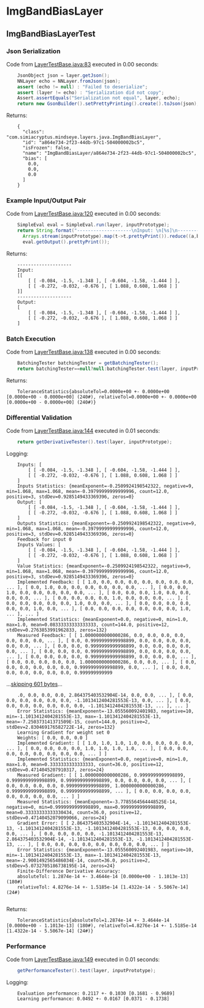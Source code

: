 # ImgBandBiasLayer
## ImgBandBiasLayerTest
### Json Serialization
Code from [LayerTestBase.java:83](../../../../../../../src/test/java/com/simiacryptus/mindseye/layers/LayerTestBase.java#L83) executed in 0.00 seconds: 
```java
    JsonObject json = layer.getJson();
    NNLayer echo = NNLayer.fromJson(json);
    assert (echo != null) : "Failed to deserialize";
    assert (layer != echo) : "Serialization did not copy";
    Assert.assertEquals("Serialization not equal", layer, echo);
    return new GsonBuilder().setPrettyPrinting().create().toJson(json);
```

Returns: 

```
    {
      "class": "com.simiacryptus.mindseye.layers.java.ImgBandBiasLayer",
      "id": "a864e734-2f23-44db-97c1-504000002bc5",
      "isFrozen": false,
      "name": "ImgBandBiasLayer/a864e734-2f23-44db-97c1-504000002bc5",
      "bias": [
        0.0,
        0.0,
        0.0
      ]
    }
```



### Example Input/Output Pair
Code from [LayerTestBase.java:120](../../../../../../../src/test/java/com/simiacryptus/mindseye/layers/LayerTestBase.java#L120) executed in 0.00 seconds: 
```java
    SimpleEval eval = SimpleEval.run(layer, inputPrototype);
    return String.format("--------------------\nInput: \n[%s]\n--------------------\nOutput: \n%s",
      Arrays.stream(inputPrototype).map(t->t.prettyPrint()).reduce((a,b)->a+",\n"+b).get(),
      eval.getOutput().prettyPrint());
```

Returns: 

```
    --------------------
    Input: 
    [[
    	[ [ -0.084, -1.5, -1.348 ], [ -0.604, -1.58, -1.444 ] ],
    	[ [ -0.272, -0.032, -0.676 ], [ 1.088, 0.608, 1.068 ] ]
    ]]
    --------------------
    Output: 
    [
    	[ [ -0.084, -1.5, -1.348 ], [ -0.604, -1.58, -1.444 ] ],
    	[ [ -0.272, -0.032, -0.676 ], [ 1.088, 0.608, 1.068 ] ]
    ]
```



### Batch Execution
Code from [LayerTestBase.java:138](../../../../../../../src/test/java/com/simiacryptus/mindseye/layers/LayerTestBase.java#L138) executed in 0.00 seconds: 
```java
    BatchingTester batchingTester = getBatchingTester();
    return batchingTester==null?null:batchingTester.test(layer, inputPrototype);
```

Returns: 

```
    ToleranceStatistics{absoluteTol=0.0000e+00 +- 0.0000e+00 [0.0000e+00 - 0.0000e+00] (240#), relativeTol=0.0000e+00 +- 0.0000e+00 [0.0000e+00 - 0.0000e+00] (240#)}
```



### Differential Validation
Code from [LayerTestBase.java:144](../../../../../../../src/test/java/com/simiacryptus/mindseye/layers/LayerTestBase.java#L144) executed in 0.01 seconds: 
```java
    return getDerivativeTester().test(layer, inputPrototype);
```
Logging: 
```
    Inputs: [
    	[ [ -0.084, -1.5, -1.348 ], [ -0.604, -1.58, -1.444 ] ],
    	[ [ -0.272, -0.032, -0.676 ], [ 1.088, 0.608, 1.068 ] ]
    ]
    Inputs Statistics: {meanExponent=-0.2509924198542322, negative=9, min=1.068, max=1.068, mean=-0.39799999999999996, count=12.0, positive=3, stdDev=0.9285149433369396, zeros=0}
    Output: [
    	[ [ -0.084, -1.5, -1.348 ], [ -0.604, -1.58, -1.444 ] ],
    	[ [ -0.272, -0.032, -0.676 ], [ 1.088, 0.608, 1.068 ] ]
    ]
    Outputs Statistics: {meanExponent=-0.2509924198542322, negative=9, min=1.068, max=1.068, mean=-0.39799999999999996, count=12.0, positive=3, stdDev=0.9285149433369396, zeros=0}
    Feedback for input 0
    Inputs Values: [
    	[ [ -0.084, -1.5, -1.348 ], [ -0.604, -1.58, -1.444 ] ],
    	[ [ -0.272, -0.032, -0.676 ], [ 1.088, 0.608, 1.068 ] ]
    ]
    Value Statistics: {meanExponent=-0.2509924198542322, negative=9, min=1.068, max=1.068, mean=-0.39799999999999996, count=12.0, positive=3, stdDev=0.9285149433369396, zeros=0}
    Implemented Feedback: [ [ 1.0, 0.0, 0.0, 0.0, 0.0, 0.0, 0.0, 0.0, ... ], [ 0.0, 1.0, 0.0, 0.0, 0.0, 0.0, 0.0, 0.0, ... ], [ 0.0, 0.0, 1.0, 0.0, 0.0, 0.0, 0.0, 0.0, ... ], [ 0.0, 0.0, 0.0, 1.0, 0.0, 0.0, 0.0, 0.0, ... ], [ 0.0, 0.0, 0.0, 0.0, 1.0, 0.0, 0.0, 0.0, ... ], [ 0.0, 0.0, 0.0, 0.0, 0.0, 1.0, 0.0, 0.0, ... ], [ 0.0, 0.0, 0.0, 0.0, 0.0, 0.0, 1.0, 0.0, ... ], [ 0.0, 0.0, 0.0, 0.0, 0.0, 0.0, 0.0, 1.0, ... ], ... ]
    Implemented Statistics: {meanExponent=0.0, negative=0, min=1.0, max=1.0, mean=0.08333333333333333, count=144.0, positive=12, stdDev=0.2763853991962833, zeros=132}
    Measured Feedback: [ [ 1.0000000000000286, 0.0, 0.0, 0.0, 0.0, 0.0, 0.0, 0.0, ... ], [ 0.0, 0.9999999999998899, 0.0, 0.0, 0.0, 0.0, 0.0, 0.0, ... ], [ 0.0, 0.0, 0.9999999999998899, 0.0, 0.0, 0.0, 0.0, 0.0, ... ], [ 0.0, 0.0, 0.0, 0.9999999999998899, 0.0, 0.0, 0.0, 0.0, ... ], [ 0.0, 0.0, 0.0, 0.0, 0.9999999999998899, 0.0, 0.0, 0.0, ... ], [ 0.0, 0.0, 0.0, 0.0, 0.0, 1.0000000000000286, 0.0, 0.0, ... ], [ 0.0, 0.0, 0.0, 0.0, 0.0, 0.0, 0.9999999999998899, 0.0, ... ], [ 0.0, 0.0, 0.0, 0.0, 0.0, 0.0, 0.0, 0.999999999999
```
...[skipping 601 bytes](etc/1.txt)...
```
    .0, 0.0, 0.0, 0.0, 2.864375403532904E-14, 0.0, 0.0, ... ], [ 0.0, 0.0, 0.0, 0.0, 0.0, 0.0, -1.1013412404281553E-13, 0.0, ... ], [ 0.0, 0.0, 0.0, 0.0, 0.0, 0.0, 0.0, -1.1013412404281553E-13, ... ], ... ]
    Error Statistics: {meanExponent=-13.055560092401983, negative=10, min=-1.1013412404281553E-13, max=-1.1013412404281553E-13, mean=-7.250373141371509E-15, count=144.0, positive=2, stdDev=2.830469176582722E-14, zeros=132}
    Learning Gradient for weight set 0
    Weights: [ 0.0, 0.0, 0.0 ]
    Implemented Gradient: [ [ 1.0, 1.0, 1.0, 1.0, 0.0, 0.0, 0.0, 0.0, ... ], [ 0.0, 0.0, 0.0, 0.0, 1.0, 1.0, 1.0, 1.0, ... ], [ 0.0, 0.0, 0.0, 0.0, 0.0, 0.0, 0.0, 0.0, ... ] ]
    Implemented Statistics: {meanExponent=0.0, negative=0, min=1.0, max=1.0, mean=0.3333333333333333, count=36.0, positive=12, stdDev=0.4714045207910317, zeros=24}
    Measured Gradient: [ [ 1.0000000000000286, 0.9999999999998899, 0.9999999999998899, 0.9999999999998899, 0.0, 0.0, 0.0, 0.0, ... ], [ 0.0, 0.0, 0.0, 0.0, 0.9999999999998899, 1.0000000000000286, 0.9999999999998899, 0.9999999999998899, ... ], [ 0.0, 0.0, 0.0, 0.0, 0.0, 0.0, 0.0, 0.0, ... ] ]
    Measured Statistics: {meanExponent=-3.7785564564448525E-14, negative=0, min=0.9999999999998899, max=0.9999999999998899, mean=0.33333333333330434, count=36.0, positive=12, stdDev=0.47140452079099066, zeros=24}
    Gradient Error: [ [ 2.864375403532904E-14, -1.1013412404281553E-13, -1.1013412404281553E-13, -1.1013412404281553E-13, 0.0, 0.0, 0.0, 0.0, ... ], [ 0.0, 0.0, 0.0, 0.0, -1.1013412404281553E-13, 2.864375403532904E-14, -1.1013412404281553E-13, -1.1013412404281553E-13, ... ], [ 0.0, 0.0, 0.0, 0.0, 0.0, 0.0, 0.0, 0.0, ... ] ]
    Error Statistics: {meanExponent=-13.055560092401983, negative=10, min=-1.1013412404281553E-13, max=-1.1013412404281553E-13, mean=-2.9001492565486034E-14, count=36.0, positive=2, stdDev=5.0732705186738195E-14, zeros=24}
    Finite-Difference Derivative Accuracy:
    absoluteTol: 1.2874e-14 +- 3.4644e-14 [0.0000e+00 - 1.1013e-13] (180#)
    relativeTol: 4.8276e-14 +- 1.5185e-14 [1.4322e-14 - 5.5067e-14] (24#)
    
```

Returns: 

```
    ToleranceStatistics{absoluteTol=1.2874e-14 +- 3.4644e-14 [0.0000e+00 - 1.1013e-13] (180#), relativeTol=4.8276e-14 +- 1.5185e-14 [1.4322e-14 - 5.5067e-14] (24#)}
```



### Performance
Code from [LayerTestBase.java:149](../../../../../../../src/test/java/com/simiacryptus/mindseye/layers/LayerTestBase.java#L149) executed in 0.01 seconds: 
```java
    getPerformanceTester().test(layer, inputPrototype);
```
Logging: 
```
    Evaluation performance: 0.2117 +- 0.1030 [0.1681 - 0.9689]
    Learning performance: 0.0492 +- 0.0167 [0.0371 - 0.1738]
    
```

